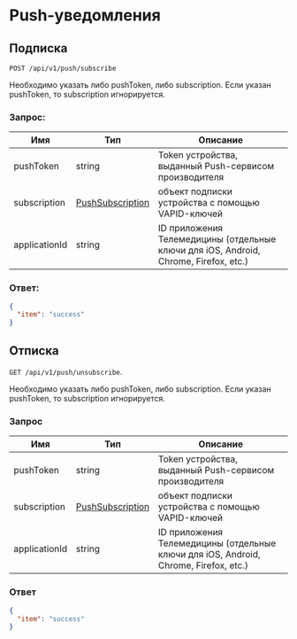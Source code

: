 # Push-уведомления

## Подписка

`POST /api/v1/push/subscribe`

Необходимо указать либо pushToken, либо subscription. Если указан pushToken, то subscription игнорируется.

### Запрос:

Имя | Тип | Описание
--- | --- | ---
pushToken | string | Token устройства, выданный Push-сервисом производителя
subscription | [PushSubscription](./contracts.md#pushsubscription) | объект подписки устройства с помощью VAPID-ключей
applicationId | string | ID приложения Телемедицины (отдельные ключи для iOS, Android, Chrome, Firefox, etc.)

### Ответ:

```json
{
  "item": "success"
}
```

## Отписка

`GET /api/v1/push/unsubscribe`.

Необходимо указать либо pushToken, либо subscription. Если указан pushToken, то subscription игнорируется.

### Запрос

Имя | Тип | Описание
--- | --- | ---
pushToken | string | Token устройства, выданный Push-сервисом производителя
subscription | [PushSubscription](./contracts.md#pushsubscription) | объект подписки устройства с помощью VAPID-ключей
applicationId | string | ID приложения Телемедицины (отдельные ключи для iOS, Android, Chrome, Firefox, etc.)

### Ответ

```json
{
  "item": "success"
}
```
